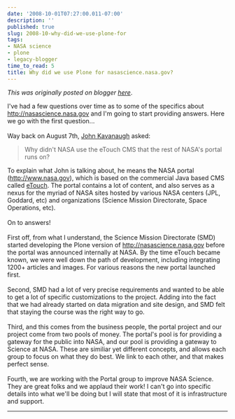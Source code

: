 ```yaml
---
date: '2008-10-01T07:27:00.011-07:00'
description: ''
published: true
slug: 2008-10-why-did-we-use-plone-for
tags:
- NASA science
- plone
- legacy-blogger
time_to_read: 5
title: Why did we use Plone for nasascience.nasa.gov?
---
```


*This was originally posted on blogger [here](https://pydanny.blogspot.com/2008/10/why-did-we-use-plone-for.html)*.

I've had a few questions over time as to some of the specifics about <a href="http://nasascience.nasa.gov/">http://nasascience.nasa.gov</a> and I'm going to start providing answers.  Here we go with the first question...<br /><br />Way back on August 7th, <a href="http://www.blogger.com/profile/03930288861142456805">John Kavanaugh</a> asked:<br /><blockquote>Why didn't NASA use the eTouch CMS that the rest of NASA's portal runs on?</blockquote>To explain what John is talking about, he means the NASA portal (<a href="http://www.nasa.gov/">http://www.nasa.gov</a>), which is based on the commercial Java based CMS called <a href="http://www.etouch.net/home/">eTouch</a>.  The portal contains a lot of content, and also serves as a nexus for the myriad of NASA sites hosted by various NASA centers (JPL, Goddard, etc) and organizations (Science Mission Directorate, Space Operations, etc).<br /><br />On to answers!<br /><br />First off, from what I understand, the Science Mission Directorate (SMD) started developing the Plone version of <a href="http://nasascience.nasa.gov/">http://nasascience.nasa.gov</a> before the portal was announced internally at NASA. By the time eTouch became known, we were well down the path of development, including integrating 1200+ articles and images.  For various reasons the new portal launched first.<br /><br />Second, SMD had a lot of very precise requirements and wanted to be able to get a lot of specific customizations to the project.  Adding into the fact that we had already started on data migration and site design, and SMD felt that staying the course was the right way to go.<br /><br />Third, and this comes from the business people, the portal project and our project come from two pools of money.  The portal's pool is for providing a gateway for the public into NASA, and our pool is providing a gateway to Science at NASA.  These are similiar yet different concepts, and allows each group to focus on what they do best.  We link to each other, and that makes perfect sense.<br /><br />Fourth, we are working with the Portal group to improve NASA Science.  They are great folks and we applaud their work!  I can't go into specific details into what we'll be doing but I will state that most of it is infrastructure and support.

---

